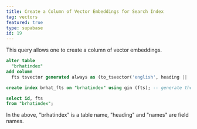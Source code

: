 ```yaml
---
title: Create a Column of Vector Embeddings for Search Index
tag: vectors
featured: true
type: supabase
id: 19
---
```


This query allows one to create a column of vector embeddings.

```sql
alter table
  "brhatindex"
add column
  fts tsvector generated always as (to_tsvector('english', heading || ' ' || names )) stored;

create index brhat_fts on "brhatindex" using gin (fts); -- generate the index

select id, fts
from "brhatindex";
```

In the above, "brhatindex" is a table name, "heading" and "names" are field names. 